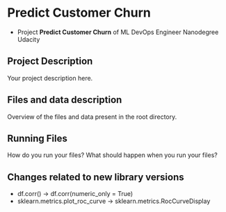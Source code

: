 # Predict Customer Churn

- Project **Predict Customer Churn** of ML DevOps Engineer Nanodegree Udacity

## Project Description
Your project description here.

## Files and data description
Overview of the files and data present in the root directory. 

## Running Files
How do you run your files? What should happen when you run your files?


## Changes related to new library versions
- df.corr() -> df.corr(numeric_only = True)
- sklearn.metrics.plot_roc_curve -> sklearn.metrics.RocCurveDisplay
